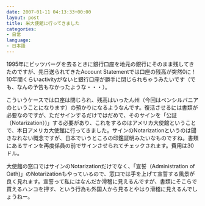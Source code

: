 ```yaml
---
date: 2007-01-11 04:13:33+00:00
layout: post
title: 米大使館に行ってきました
categories:
- 日常
language:
- 日本語
---
```


1995年にピッツバーグを去るときに銀行口座を地元の銀行にそのまま残してきたのですが、先日送られてきたAccount Statementでは口座の残高が突然0に！　10年間くらいactivityがないと銀行口座が勝手に閉じられちゃうみたいです（でも、なんの予告もなかったような・・・）。

こういうケースでは口座は閉じられ、残高はいったん州（今回はペンシルバニアのということになります）の預かりになるようなんです。復活させるには書類が必要なのですが、ただサインするだけではだめで、そのサインを「公証（Notarization）)」する必要があり、これをするのはアメリカ大使館ということで、本日アメリカ大使館に行ってきました。サインのNotarizationというのは聞きなれない概念ですが、日本でいうところの印鑑証明みたいなものですね。書類にあるサインを再度係員の前でサインさせられてチェックされます。費用は30ドル。

大使館の窓口ではサインのNotarizationだけでなく、「宣誓（Administration of Oath)」のNotarizationもやっているので、窓口では手を上げて宣誓する風景が良く見れます。宣誓って私にはなんだか滑稽に見えるんですが、書類にそこらで買えるハンコを押す、という行為も外国人から見るとやはり滑稽に見えるんでしょうねー。
